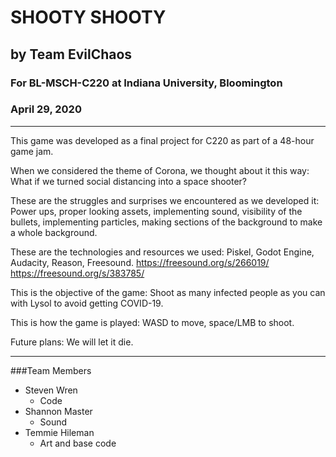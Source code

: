 # SHOOTY SHOOTY
## by Team EvilChaos
### For BL-MSCH-C220 at Indiana University, Bloomington
### April 29, 2020

---

This game was developed as a final project for C220 as part of a 48-hour game jam. 

When we considered the theme of Corona, we thought about it this way: What if we turned social distancing into a space shooter?

These are the struggles and surprises we encountered as we developed it: Power ups, proper looking assets, implementing sound, visibility of the bullets, implementing particles, making sections of the background to make a whole background.

These are the technologies and resources we used: Piskel, Godot Engine, Audacity, Reason, Freesound.
https://freesound.org/s/266019/
https://freesound.org/s/383785/

This is the objective of the game: Shoot as many infected people as you can with Lysol to avoid getting COVID-19.

This is how the game is played: WASD to move, space/LMB to shoot.

Future plans: We will let it die.

---

###Team Members

  * Steven Wren
    * Code
  * Shannon Master
    * Sound
  * Temmie Hileman
    * Art and base code

